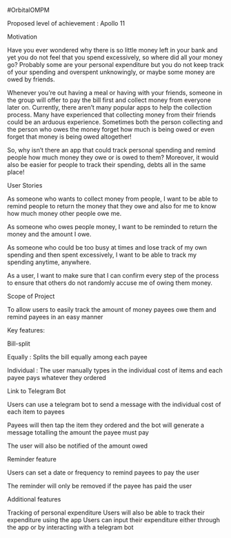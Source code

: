 #OrbitalOMPM

Proposed level of achievement : Apollo 11

Motivation

Have you ever wondered why there is so little money left in your bank and yet you do not feel that you spend excessively, so where did all your money go? Probably some are your personal expenditure but you do not keep track of your spending and overspent unknowingly, or maybe some money are owed by friends.

Whenever you’re out having a meal or having with your friends, someone in the group will offer to pay the bill first and collect money from everyone later on. Currently, there aren’t many popular apps to help the collection process.
Many have experienced that collecting money from their friends could be an arduous experience. Sometimes both the person collecting and the person who owes the money forget how much is being owed or even forget that money is being owed altogether! 

So, why isn’t there an app that could track personal spending and remind people how much money they owe or is owed to them? Moreover, it would also be easier for people to track their spending, debts all in the same place!

User Stories

As someone who wants to collect money from people, I want to be able to remind people to return the money that they owe and also for me to know how much money other people owe me.

As someone who owes people money, I want to be reminded to return the money and the amount I owe.

As someone who could be too busy at times and lose track of my own spending and then spent excessively, I want to be able to track my spending anytime, anywhere.

As a user, I want to make sure that I can confirm every step of the process to ensure that others do not randomly accuse me of owing them money.


Scope of Project

To allow users to easily track the amount of money payees owe them and remind payees in an easy manner 

Key features:

Bill-split

Equally : Splits the bill equally among each payee

Individual : The user manually types in the individual cost of items and each payee pays whatever they ordered

Link to Telegram Bot

Users can use a telegram bot to send a message with the individual cost of each item to payees

Payees will then tap the item they ordered and the bot will generate a message totalling the amount the payee must pay

The user will also be notified of the amount owed

Reminder feature

Users can set a date or frequency to remind payees to pay the user

The reminder will only be removed if the payee has paid the user

Additional features

Tracking of personal expenditure
Users will also be able to track their expenditure using the app
Users can input their expenditure either through the app or by interacting with a telegram bot
